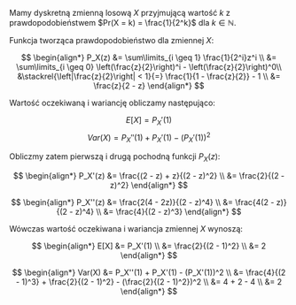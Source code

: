 Mamy dyskretną zmienną losową $X$ przyjmującą wartość $k$ z prawdopodobieństwem $Pr(X = k) = \frac{1}{2^k}$ dla $k \in \mathbb{N}$.

Funkcja tworząca prawdopodobieństwo dla zmiennej $X$:

$$
\begin{align*}
    P_X(z)  &= \sum\limits_{i \geq 1} \frac{1}{2^i}z^i \\
            &= \sum\limits_{i \geq 0} \left(\frac{z}{2}\right)^i - \left(\frac{z}{2}\right)^0\\
            &\stackrel{\left|\frac{z}{2}\right| < 1}{=} \frac{1}{1 - \frac{z}{2}} - 1 \\
            &= \frac{z}{2 - z}
\end{align*}
$$

Wartość oczekiwaną i wariancję obliczamy następująco:

$$E[X] = P_X'(1)$$
$$Var(X) = P_X''(1) + P_X'(1) - (P_X'(1))^2$$

Obliczmy zatem pierwszą i drugą pochodną funkcji $P_X(z)$:

$$
\begin{align*}
    P_X'(z) &= \frac{(2 - z) + z}{(2 - z)^2} \\
            &= \frac{2}{(2 - z)^2}
\end{align*}
$$

$$
\begin{align*}
    P_X''(z)    &= \frac{2(4 - 2z)}{(2 - z)^4} \\
                &= \frac{4(2 - z)}{(2 - z)^4} \\
                &= \frac{4}{(2 - z)^3}
\end{align*}
$$

Wówczas wartość oczekiwana i wariancja zmiennej $X$ wynoszą:

$$
\begin{align*}
    E[X]    &= P_X'(1) \\
            &= \frac{2}{(2 - 1)^2} \\
            &= 2
\end{align*}
$$

$$
\begin{align*}
    Var(X)  &= P_X''(1) + P_X'(1) - (P_X'(1))^2 \\
            &= \frac{4}{(2 - 1)^3} + \frac{2}{(2 - 1)^2} - (\frac{2}{(2 - 1)^2})^2 \\
            &= 4 + 2 - 4 \\
            &= 2
\end{align*}
$$